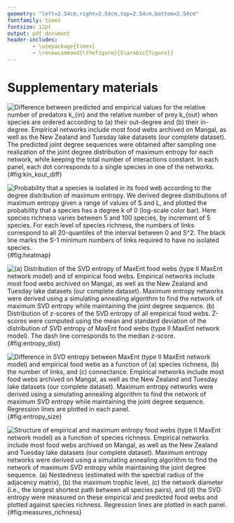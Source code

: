 ```yaml
---
geometry: "left=2.54cm,right=2.54cm,top=2.54cm,bottom=2.54cm"
fontfamily: times
fontsize: 12pt
output: pdf_document
header-includes:
        - \usepackage{times}
        - \renewcommand{\thefigure}{S\arabic{figure}}
---
```


# Supplementary materials 

![Difference between predicted and empirical values for the relative number of predators $k_{in}$ and the relative number of prey $k_{out}$ when species are ordered according to (a) their out-degree and (b) their in-degree. Empirical networks include most food webs archived on Mangal, as well as the New Zealand and Tuesday lake datasets (our complete dataset). The predicted joint degree sequences were obtained after sampling one realization of the joint degree distribution of maximum entropy for each network, while keeping the total number of interactions constant. In each panel, each dot corresponds to a single species in one of the networks.](figures/kin_kout_difference.png){#fig:kin_kout_diff}

![Probability that a species is isolated in its food web according to the degree distribution of maximum entropy. We derived degree distributions of maximum entropy given a range of values of $S$ and $L$, and plotted the probability that a species has a degree $k$ of $0$ (log-scale color bar). Here species richness varies between $5$ and $100$ species, by increment of $5$ species. For each level of species richness, the numbers of links correspond to all 20-quantiles of the interval between $0$ and $S^2$. The black line marks the $S-1$ minimum numbers of links required to have no isolated species.](figures/heatmap_disconnected.png){#fig:heatmap}

![(a) Distribution of the SVD entropy of MaxEnt food webs (type II MaxEnt network model) and of empirical food webs. Empirical networks include most food webs archived on Mangal, as well as the New Zealand and Tuesday lake datasets (our complete dataset). Maximum entropy networks were derived using a simulating annealing algorithm to find the network of maximum SVD entropy while maintaining the joint degree sequence. (b) Distribution of z-scores of the SVD entropy of all empirical food webs. Z-scores were computed using the mean and standard deviation of the distribution of SVD entropy of MaxEnt food webs (type II MaxEnt network model). The dash line corresponds to the median z-score.](figures/entropy_distribution.png){#fig:entropy_dist}

![Difference in SVD entropy between MaxEnt (type II MaxEnt network model) and empirical food webs as a function of (a) species richness, (b) the number of links, and (c) connectance. Empirical networks include most food webs archived on Mangal, as well as the New Zealand and Tuesday lake datasets (our complete dataset). Maximum entropy networks were derived using a simulating annealing algorithm to find the network of maximum SVD entropy while maintaining the joint degree sequence. Regression lines are plotted in each panel.](figures/difference_entropy.png){#fig:entropy_size}

![Structure of empirical and maximum entropy food webs (type II MaxEnt network model) as a function of species richness. Empirical networks include most food webs archived on Mangal, as well as the New Zealand and Tuesday lake datasets (our complete dataset). Maximum entropy networks were derived using a simulating annealing algorithm to find the network of maximum SVD entropy while maintaining the joint degree sequence. (a) Nestedness (estimated with the spectral radius of the adjacency matrix), (b) the maximum trophic level, (c) the network diameter (i.e., the longest shortest path between all species pairs), and (d) the SVD entropy were measured on these empirical and predicted food webs and plotted against species richness. Regression lines are plotted in each panel.](figures/measures_richness.png){#fig:measures_richness}


